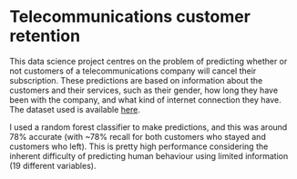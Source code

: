 # Telecommunications customer retention

This data science project centres on the problem of predicting whether or not customers of a telecommunications company will cancel their subscription. These predictions are based on information about the customers and their services, such as their gender, how long they have been with the company, and what kind of internet connection they have. The dataset used is available [here](https://www.kaggle.com/blastchar/telco-customer-churn).

I used a random forest classifier to make predictions, and this was around 78% accurate (with ~78% recall for both customers who stayed and customers who left). This is pretty high performance considering the inherent difficulty of predicting human behaviour using limited information (19 different variables).